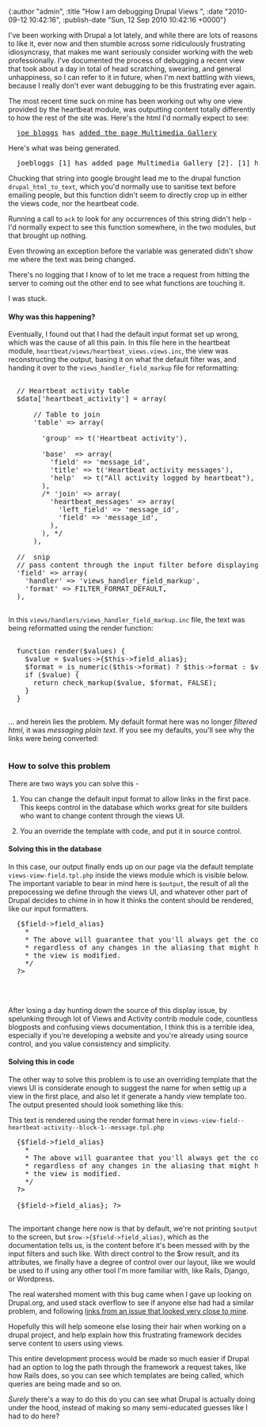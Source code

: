 

{:author "admin", :title "How I am debugging Drupal Views ", :date "2010-09-12 10:42:16", :publish-date "Sun, 12 Sep 2010 10:42:16 +0000"}



<!-- content below -->

I've been working with Drupal a lot lately, and while there are lots of reasons to like it, ever now and then stumble across some ridiculously frustrating idiosyncrasy, that makes me want seriously consider working with the web professionally. I've documented the process of debugging a recent view that took about a day in total of head scratching, swearing, and general unhappiness, so I can refer to it in future, when I'm next battling with views, because I really don't ever want debugging to be this frustrating ever again. 

The most recent time suck on mine has been working out why one view provided by the heartbeat module, was outputting content totally differently to how the rest of the site was. Here's the html I'd normally expect to see:

<pre lang='html' line='1'>
  <a href="http://project.work.local/node/166">joe bloggs</a> has <a href="http://project.work.local/node/166">added the page Multimedia Gallery</a>
</pre>

Here's what was being generated.

<pre lang='html' line='1'>
  joebloggs [1] has added page Multimedia Gallery [2]. [1] http://project.work.local/users/joebloggs [2] http://project.work.local/node/166
</pre>

Chucking that string into google brought lead me to the drupal function `drupal_html_to_text`, which you'd normally use to sanitise text before emailing people, but this function didn't seem to directly crop up in either the views code, nor the heartbeat code.

Running a call to `ack` to look for any occurrences of this string didn't help - I'd normally expect to see this function somewhere, in the two modules, but that brought up nothing.

Even throwing an exception before the variable was generated didn't show me where the text was being changed.

There's no logging that I know of to let me trace a request from hitting the server to coming out the other end to see what functions are touching it.

I was stuck.

#### Why was this happening?

Eventually, I found out that I had the default input format set up wrong, which was the cause of all this pain. In this file here in the heartbeat module, `heartbeat/views/heartbeat_views.views.inc`, the view was reconstructing the output, basing it on what the default filter was, and handing it over to the `views_handler_field_markup` file for reformatting:

<pre lang='php' line='108'>

  // Heartbeat activity table
  $data['heartbeat_activity'] = array(

      // Table to join
      'table' => array(

        'group' => t('Heartbeat activity'),

        'base'  => array(
          'field' => 'message_id',
          'title' => t('Heartbeat activity messages'),
          'help'  => t("All activity logged by heartbeat"),
        ),
        /* 'join' => array(
          'heartbeat_messages' => array(
            'left_field' => 'message_id',
            'field' => 'message_id',
          ),
        ), */
      ),

  //  snip
  // pass content through the input filter before displaying it 
  'field' => array(
    'handler' => 'views_handler_field_markup',
    'format' => FILTER_FORMAT_DEFAULT,
  ),
  
</pre>

In this `views/handlers/views_handler_field_markup.inc`  file, the text was being reformatted using the render function:

<pre lang='php' line='28'>

  function render($values) {
    $value = $values->{$this->field_alias};
    $format = is_numeric($this->format) ? $this->format : $values->{$this->aliases['format']};
    if ($value) {
      return check_markup($value, $format, FALSE);
    }
  }
  
</pre>

... and herein lies the problem. My default format here was no longer _filtered html_, it was _messaging plain text_. If you see my defaults, you'll see why the links were being converted:

<IMAGE HERE>


### How to solve this problem ###

There are two ways you can solve this - 

1) You can change the default input format to allow links in the first pace. This keeps control in the database which works great for site builders who want to change content through the views UI.

2) You an override the template with code, and put it in source control.

#### Solving this in the database ####

In this case, our output finally ends up on our page via the default template `views-view-field.tpl.php` inside the views module which is visible below. The important variable to bear in mind here is `$output`, the result of all the prepocessing we define through the views UI, and whatever other part of Drupal decides to chime in in how it thinks the content should be rendered, like our input formatters.

<pre lang='php' line='1'>
  <?php
  // $Id: views-view-field.tpl.php,v 1.1 2008/05/16 22:22:32 merlinofchaos Exp $
   /**
    * This template is used to print a single field in a view. It is not
    * actually used in default Views, as this is registered as a theme
    * function which has better performance. For single overrides, the
    * template is perfectly okay.
    *
    * Variables available:
    * - $view: The view object
    * - $field: The field handler object that can process the input
    * - $row: The raw SQL result that can be used
    * - $output: The processed output that will normally be used.
    *
    * When fetching output from the $row, this construct should be used:
    * $data = $row->{$field->field_alias}
    *
    * The above will guarantee that you'll always get the correct data,
    * regardless of any changes in the aliasing that might happen if
    * the view is modified.
    */
  ?>

  <?php print $output; ?>
  
</pre>

After losing a day hunting down the source of this display issue, by spelunking through lot of Views and Activity contrib module code, countless blogposts and confusing views documentation, I think this is a terrible idea, especially if you're developing a website and you're already using source control, and you value consistency and simplicity.

#### Solving this in code ####

The other way to solve this problem is to use an overriding template that the views UI is considerate enough to suggest the name for when settig up a view in the first place, and also let it generate a handy view template too. The output presented should look something like this:

This text is rendered using the render format here in `views-view-field--heartbeat-activity--block-1--message.tpl.php`

<pre lang='php' line='1'>
  <?php
  // $Id: views-view-field.tpl.php,v 1.1 2008/05/16 22:22:32 merlinofchaos Exp $
   /**
    * This template is used to print a single field in a view. It is not
    * actually used in default Views, as this is registered as a theme
    * function which has better performance. For single overrides, the
    * template is perfectly okay.
    *
    * Variables available:
    * - $view: The view object
    * - $field: The field handler object that can process the input
    * - $row: The raw SQL result that can be used
    * - $output: The processed output that will normally be used.
    *
    * When fetching output from the $row, this construct should be used:
    * $data = $row->{$field->field_alias}
    *
    * The above will guarantee that you'll always get the correct data,
    * regardless of any changes in the aliasing that might happen if
    * the view is modified.
    */
  ?>

  <?php print $row->{$field->field_alias}; ?>
  
</pre>

The important change here now is that by default, we're not printing `$output` to the screen, but `$row->{$field->field_alias}`, which as the documentation tells us, is the content before it's been messed with by the input filters and such like. With direct control to the $row result, and its attributes, we finally have a degree of control over our layout, like we would be used to if using any other tool I'm more familiar with, like Rails, Django, or Wordpress.

The real watershed moment with this bug came when I gave up looking on Drupal.org, and used stack overflow to see if anyone else had had a similar problem, and following [links from an issue that looked very close to mine](http://stackoverflow.com/questions/3538505/views-is-stripping-tags-from-the-output "Views is stripping tags from the output - Stack Overflow").
 
Hopefully this will help someone else losing their hair when working on a drupal project, and help explain how this frustrating framework decides serve content to users using views.

This entire development process would be made so much easier if Drupal had an option to log the path through the framework a request takes, like how Rails does, so you can see which templates are being called, which queries are being made and so on. 

_Surely_ there's a way to do this do you can see what Drupal is actually doing under the hood, instead of making so many semi-educated guesses like I had to do here?




